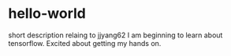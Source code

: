 # hello-world
short description relaing to jjyang62
I am beginning to learn about tensorflow.
Excited about getting my hands on.
